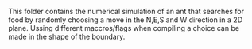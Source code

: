 This folder contains the numerical simulation of an ant that searches for food by randomly choosing a move in the N,E,S and W direction in a 2D plane.
Ussing different maccros/flags when compiling a choice can be made in the shape of the boundary.
